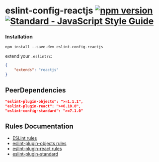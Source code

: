 # eslint-config-reactjs [![npm version](https://badge.fury.io/js/eslint-config-reactjs.svg)](https://badge.fury.io/js/eslint-config-reactjs) [![Standard - JavaScript Style Guide](https://img.shields.io/badge/code_style-standard-brightgreen.svg)](https://standardjs.com)

### Installation

```bs
npm install --save-dev eslint-config-reactjs
```

extend your `.eslintrc`:

```json
{
    "extends": "reactjs"
}
```
## PeerDependencies
```json
"eslint-plugin-objects": ">=1.1.1",
"eslint-plugin-react": ">=6.10.0",
"eslint-config-standard": ">=7.1.0"
```

## Rules Documentation

* [ESLint rules](http://eslint.org/docs/rules/)
* [eslint-plugin-objects rules](https://github.com/davidwaterston/eslint-plugin-objects/blob/master/docs/index.md)
* [eslint-plugin-react rules](https://github.com/yannickcr/eslint-plugin-react)
* [eslint-plugin-standard](https://github.com/xjamundx/eslint-plugin-standard)
